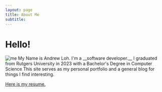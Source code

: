 ```yaml
---
layout: page
title: About Me
subtitle: 
---
```

# Hello!
<img src="{{ 'assets/img/Loh_A_01.jpg' | relative_url }}" alt="me" />
My Name is Andrew Loh. I'm a __software developer.__ I graduated from Rutgers University in 2023 with a Bachelor's Degree in Computer Science This site serves as my personal portfolio and a general blog for things I find interesting. 

[Here is my resume.](assets/documents/resume.pdf)

